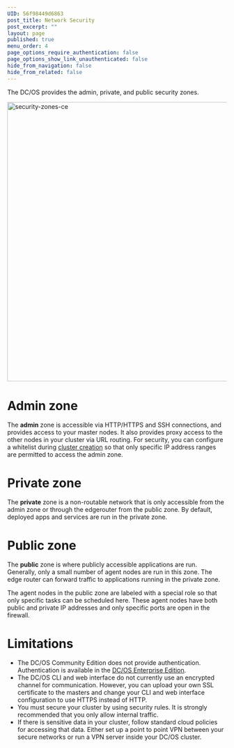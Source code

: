 ```yaml
---
UID: 56f98449d6863
post_title: Network Security
post_excerpt: ""
layout: page
published: true
menu_order: 4
page_options_require_authentication: false
page_options_show_link_unauthenticated: false
hide_from_navigation: false
hide_from_related: false
---
```

The DC/OS provides the admin, private, and public security zones.

<a href="/wp-content/uploads/2015/12/security-zones-ce.jpg" rel="attachment wp-att-1583"><img src="/wp-content/uploads/2015/12/security-zones-ce-800x640.jpg" alt="security-zones-ce" width="800" height="640" class="alignnone size-large wp-image-1583" /></a>

# Admin zone

The **admin** zone is accessible via HTTP/HTTPS and SSH connections, and provides access to your master nodes. It also provides proxy access to the other nodes in your cluster via URL routing. For security, you can configure a whitelist during [cluster creation][1] so that only specific IP address ranges are permitted to access the admin zone.

# Private zone

The **private** zone is a non-routable network that is only accessible from the admin zone or through the edgerouter from the public zone. By default, deployed apps and services are run in the private zone.

# Public zone

The **public** zone is where publicly accessible applications are run. Generally, only a small number of agent nodes are run in this zone. The edge router can forward traffic to applications running in the private zone.

The agent nodes in the public zone are labeled with a special role so that only specific tasks can be scheduled here. These agent nodes have both public and private IP addresses and only specific ports are open in the firewall.

<!-- add more details around public zone -->

# Limitations

*   The DC/OS Community Edition does not provide authentication. Authentication is available in the <a href="https://mesosphere.com/product/#" target="_blank">DC/OS Enterprise Edition</a>. 
*   The DC/OS CLI and web interface do not currently use an encrypted channel for communication. However, you can upload your own SSL certificate to the masters and change your CLI and web interface configuration to use HTTPS instead of HTTP.
*   You must secure your cluster by using security rules. It is strongly recommended that you only allow internal traffic.
*   If there is sensitive data in your cluster, follow standard cloud policies for accessing that data. Either set up a point to point VPN between your secure networks or run a VPN server inside your DC/OS cluster.

 [1]: /administration/installing/